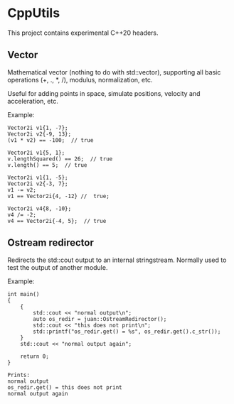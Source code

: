 # CppUtils

This project contains experimental C++20 headers.

## Vector

Mathematical vector (nothing to do with std::vector), supporting all basic operations (+, ., *, /), modulus, normalization, etc.

Useful for adding points in space, simulate positions, velocity and acceleration, etc.

Example:

```
Vector2i v1{1, -7};
Vector2i v2{-9, 13};
(v1 * v2) == -100;  // true
```
```
Vector2i v1{5, 1};
v.lengthSquared() == 26;  // true
v.length() == 5;  // true
```

```
Vector2i v1{1, -5};
Vector2i v2{-3, 7};
v1 -= v2;
v1 == Vector2i{4, -12} //  true;
```

```
Vector2i v4{8, -10};
v4 /= -2;
v4 == Vector2i{-4, 5};  // true
```

## Ostream redirector

Redirects the std::cout output to an internal stringstream. Normally used to test the output of another module.

Example:
```
int main()
{
    {
        std::cout << "normal output\n";
        auto os_redir = juan::OstreamRedirector();
        std::cout << "this does not print\n";
        std::printf("os_redir.get() = %s", os_redir.get().c_str());
    }
    std::cout << "normal output again";

    return 0;
}
```
```
Prints:
normal output
os_redir.get() = this does not print
normal output again
```
